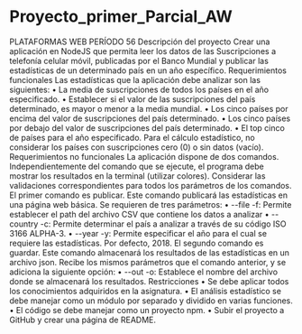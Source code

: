 # Proyecto_primer_Parcial_AW
PLATAFORMAS WEB PERÍODO 56 Descripción del proyecto Crear una aplicación en NodeJS que permita leer los datos de las Suscripciones a telefonía celular móvil, publicadas por el Banco Mundial y publicar las estadísticas de un determinado país en un año específico. Requerimientos funcionales Las estadísticas que la aplicación debe analizar son las siguientes: • La media de suscripciones de todos los países en el año especificado. • Establecer si el valor de las suscripciones del país determinado, es mayor o menor a la media mundial. • Los cinco países por encima del valor de suscripciones del país determinado. • Los cinco países por debajo del valor de suscripciones del país determinado. • El top cinco de países para el año especificado. Para el cálculo estadístico, no considerar los países con suscripciones cero (0) o sin datos (vacío). Requerimientos no funcionales La aplicación dispone de dos comandos. Independientemente del comando que se ejecute, el programa debe mostrar los resultados en la terminal (utilizar colores). Considerar las validaciones correspondientes para todos los parámetros de los comandos. El primer comando es publicar. Este comando publicará las estadísticas en una página web básica. Se requieren de tres parámetros: • --file -f: Permite establecer el path del archivo CSV que contiene los datos a analizar • --country -c: Permite determinar el país a analizar a través de su código ISO 3166 ALPHA-3. • --year -y: Permite especificar el año para el cual se requiere las estadísticas. Por defecto, 2018. El segundo comando es guardar. Este comando almacenará los resultados de las estadísticas en un archivo json. Recibe los mismos parámetros que el comando anterior, y se adiciona la siguiente opción: • --out -o: Establece el nombre del archivo donde se almacenará los resultados. Restricciones • Se debe aplicar todos los conocimientos adquiridos en la asignatura. • El análisis estadístico se debe manejar como un módulo por separado y dividido en varias funciones. • El código se debe manejar como un proyecto npm. • Subir el proyecto a GitHub y crear una página de README.
